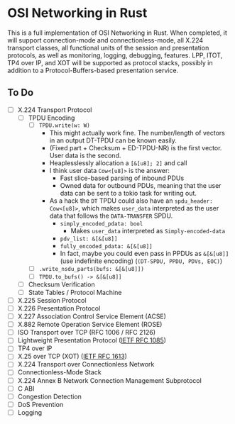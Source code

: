 # OSI Networking in Rust

This is a full implementation of OSI Networking in Rust. When completed, it will
support connection-mode and connectionless-mode, all X.224 transport classes,
all functional units of the session and presentation protocols, as well as
monitoring, logging, debugging, features. LPP, ITOT, TP4 over IP, and XOT will
be supported as protocol stacks, possibly in addition to a
Protocol-Buffers-based presentation service.

## To Do

- [ ] X.224 Transport Protocol
  - [ ] TPDU Encoding
    <!-- - [ ] `.write_nsdu_vectored(vs: &[&[u8]])` -->
    - [ ] `TPDU.write(w: W)`
      - This might actually work fine. The number/length of vectors in an output DT-TPDU can be known easily.
      - (Fixed part + Checksum + ED-TPDU-NR) is the first vector. User data is the second.
      - Heaplesslessly allocation a `[&[u8]; 2]` and call
      - I think user data `Cow<[u8]>` is the answer:
        - Fast slice-based parsing of inbound PDUs
        - Owned data for outbound PDUs, meaning that the user data can be sent to a tokio task for writing out.
      - As a hack the `DT` TPDU could also have an `spdu_header: Cow<[u8]>`,
        which makes `user_data` interpreted as the user data that follows the
        `DATA-TRANSFER` SPDU.
        - `simply_encoded_pdata: bool`
          - Makes `user_data` interpreted as `Simply-encoded-data`
        - `pdv_list: &[&[u8]]`
        - `fully_encoded_pdata: &[&[u8]]`
        - In fact, maybe you could even pass in PPDUs as `&[&[u8]]` (use indefinite encoding) (`(DT-SPDU, PPDU, PDVs, EOC)`)
    - [ ] `.write_nsdu_parts(bufs: &[&[u8]])`
    - [ ] `TPDU.to_bufs() -> &[&[u8]]`
  - [ ] Checksum Verification
  - [ ] State Tables / Protocol Machine
- [ ] X.225 Session Protocol
- [ ] X.226 Presentation Protocol
- [ ] X.227 Association Control Service Element (ACSE)
- [ ] X.882 Remote Operation Service Element (ROSE)
- [ ] ISO Transport over TCP (RFC 1006 / RFC 2126)
- [ ] Lightweight Presentation Protocol ([IETF RFC 1085](https://datatracker.ietf.org/doc/html/rfc1085))
- [ ] TP4 over IP
- [ ] X.25 over TCP (XOT) ([IETF RFC 1613](https://datatracker.ietf.org/doc/html/rfc1613))
- [ ] X.224 Transport over Connectionless Network
- [ ] Connectionless-Mode Stack
- [ ] X.224 Annex B Network Connection Management Subprotocol
- [ ] C ABI
- [ ] Congestion Detection
- [ ] DoS Prevention
- [ ] Logging
